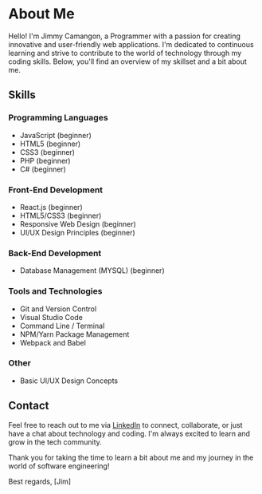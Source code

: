 # About Me

Hello! I'm Jimmy Camangon, a Programmer with a passion for creating innovative and user-friendly web applications. I'm dedicated to continuous learning and strive to contribute to the world of technology through my coding skills. Below, you'll find an overview of my skillset and a bit about me.

## Skills

### Programming Languages

- JavaScript (beginner)
- HTML5 (beginner)
- CSS3 (beginner)
- PHP (beginner)
- C# (beginner)


### Front-End Development

- React.js (beginner)
- HTML5/CSS3 (beginner)
- Responsive Web Design (beginner)
- UI/UX Design Principles (beginner)

### Back-End Development

- Database Management (MYSQL) (beginner)

### Tools and Technologies

- Git and Version Control 
- Visual Studio Code
- Command Line / Terminal
- NPM/Yarn Package Management
- Webpack and Babel

### Other

- Basic UI/UX Design Concepts

## Contact

Feel free to reach out to me via [LinkedIn](https://www.linkedin.com/in/jimmy-c-89b41918b/) to connect, collaborate, or just have a chat about technology and coding. I'm always excited to learn and grow in the tech community.

Thank you for taking the time to learn a bit about me and my journey in the world of software engineering!

Best regards,
[Jim]
